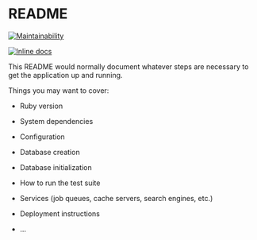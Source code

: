 # README

[![Maintainability](https://api.codeclimate.com/v1/badges/51aa08d8908ab501d537/maintainability)](https://codeclimate.com/github/joel/my-rails-5-2-1-api-app/maintainability)

[![Inline docs](http://inch-ci.org/github/joel/my-rails-5-2-1-api-app.svg?branch=master)](http://inch-ci.org/github/joel/my-rails-5-2-1-api-app)

This README would normally document whatever steps are necessary to get the
application up and running.

Things you may want to cover:

* Ruby version

* System dependencies

* Configuration

* Database creation

* Database initialization

* How to run the test suite

* Services (job queues, cache servers, search engines, etc.)

* Deployment instructions

* ...
